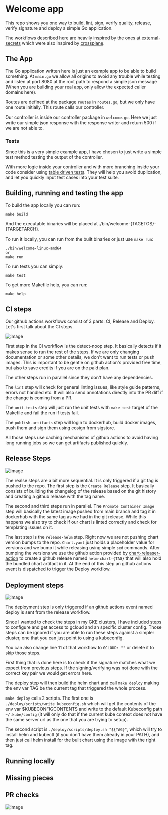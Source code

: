 # Welcome app

This repo shows you one way to build, lint, sign, verify quality, release, verify signature and deploy a simple Go application.

The workflows described here are heavily inspired by the ones at [external-secrets](https://github.com/external-secrets/external-secrets) which were also inspired by [crossplane](https://github.com/crossplane/crossplane).

## The App

The Go application written here is just an example app to be able to build something. At `main.go` we allow all origins
to avoid any trouble while testing and listen at port 8080 at the root path to respond a simple json message (When you are building your real app, only allow the expected caller domains here).

Routes are defined at the package `routes` in `routes.go`, but we only have one route initially. This route calls our controller.

Our controller is inside our controller package in `welcome.go`. Here we just write our simple json response with the response
writer and return 500 if we are not able to.

### Tests

Since this is a very simple example app, I have chosen to just write a simple test method testing the output of the controller.

With more logic inside your controller and with more branching inside your code consider using [table driven tests](https://dave.cheney.net/2019/05/07/prefer-table-driven-tests). They will help you avoid duplication, and let you quickly input test cases into your test suite.

## Building, running and testing the app

To build the app locally you can run:

```
make build
```

And the executable binaries will be placed at ./bin/welcome-{TAGETOS}-{TARGETARCH}.

To run it locally, you can run from the built binaries or just use `make run`:

```
./bin/welcome-linux-amd64
or
make run
```

To run tests you can simply:

```
make test
```

To get more Makefile help, you can run:

```
make help
```

## CI steps

Our github actions workflows consist of 3 parts: CI, Release and Deploy. Let's first talk about the CI steps.

![image](https://user-images.githubusercontent.com/2432275/151698000-4304327b-bf83-4333-af82-5a0ae4b08b2b.png)

First step in the CI workflow is the detect-noop step. It basically detects if it makes sense to run the rest of the steps. If we are only changing documentation or some other details, we don't want to run tests or push images. This is important to be gentle on github action's provided free time, but also to save credits if you are on the paid plan.

The other steps run in parallel since they don't have any dependencies.

The `lint` step will check for general linting issues, like style guide patterns, errors not handled etc. It will also send annotations directly into the PR diff if the change is coming from a PR.

The `unit-tests` step will just run the unit tests with `make test` target of the Makefile and fail the run if tests fail.

The `publish-artifacts` step will login to dockerhub, build docker images, push them and sign them using cosign from sigstore.

All those steps use caching mechanisms of github actions to avoid having long running jobs so we can get artifacts published quickly.

## Release Steps

![image](https://user-images.githubusercontent.com/2432275/151698388-29b9ce30-620a-41f6-a75c-ea67ecadd971.png)

The realse steps are a bit more sequential. It is only triggered if a git tag is pushed to the repo. The first step is the `Create Release` step. It basically consists of building the changelog of the release based on the git history and creating a github release with the tag name.

The second and third steps run in parallel. The `Promote Container Image` step will basically the latest image pushed from main branch and tag it in dockerhub with the same tag as we had in the git release. While this happens we also try to check if our chart is linted correctly and check for templating issues on it.

The last step is the `release-helm` step. Right now we are not pushing chart version bumps to the repo. `Chart.yaml` just holds a placeholder value for versions and we bump it while releasing using simple `sed` commands. After bumping the versions we use the github action provided by [chart-releaser-action](https://github.com/helm/chart-releaser-action) to create a github release named `helm-chart-{TAG}` that will also hold the bundled chart artifact in it. At the end of this step an github actions event is dispatched to trigger the Deploy workflow.

## Deployment steps

![image](https://user-images.githubusercontent.com/2432275/151699025-5c4904ba-fb68-48b4-9b42-2e014abce186.png)

The deployment step is only triggered if an github actions event named deploy is sent from the release workflow.

Since I wanted to check the steps in my GKE clusters, I have included steps to configure and get access to gcloud and an specific cluster config. Those steps can be ignored if you are able to run these steps against a simpler cluster, one that you can just point to using a kubeconfig.

You can also change line 11 of that workflow to `GCLOUD: ""` or delete it to skip those steps.

First thing that is done here is to check if the signature matches what we expect from previous steps. If the signing/verifying was not done with the correct key pair we would get errors here.

The deploy step will then build the helm chart and call `make deploy` making the env var TAG be the current tag that triggered the whole process.

`make deploy` calls 2 scripts. The first one is `./deploy/scripts/write_kubeconfig.sh` which will get the contents of the env var $KUBECONFIGCONTENTS and write to the default Kubeconfig path `~/.kube/config` (it will only do that if the current kube context does not have the same server url as the one that you are trying to setup).

The second script is `./deploy/scripts/deploy.sh "${TAG}"`, which will try to install helm and kubectl (if you don't have them already in your PATH), and then just call helm install for the built chart using the image with the right tag.

## Running locally

## Missing pieces

## PR checks

![image](https://user-images.githubusercontent.com/2432275/151699966-a53f1968-96b8-43cd-91cd-98056324c2e2.png)




